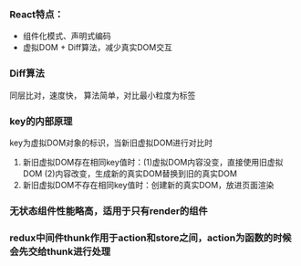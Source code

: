 ### React特点： 
- 组件化模式、声明式编码
- 虚拟DOM + Diff算法，减少真实DOM交互

### Diff算法
同层比对，速度快， 算法简单，对比最小粒度为标签

### key的内部原理
key为虚拟DOM对象的标识，当新旧虚拟DOM进行对比时
1. 新旧虚拟DOM存在相同key值时：(1)虚拟DOM内容没变，直接使用旧虚拟DOM (2)内容改变，生成新的真实DOM替换到旧的真实DOM
2. 新旧虚拟DOM不存在相同key值时：创建新的真实DOM，放进页面渲染

### 无状态组件性能略高，适用于只有render的组件

### redux中间件thunk作用于action和store之间，action为函数的时候会先交给thunk进行处理

